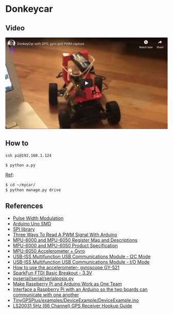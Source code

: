 # Donkeycar


## Video

[![Watch the video](images/first-drive.png)](https://www.youtube.com/watch?v=y7wChCVcuVY)

## How to

```
ssh pi@192.168.1.124
```

```
$ python a.py
```


[Ref](http://docs.donkeycar.com/guide/get_driving/):
```
$ cd ~/mycar/
$ python manage.py drive
```


## References

* [Pulse Width Modulation](https://learn.sparkfun.com/tutorials/pulse-width-modulation/all)
* [Arduino Uno SMD](https://www.arduino.cc/en/Main/ArduinoBoardUnoSMD)
* [SPI library](https://www.arduino.cc/en/reference/SPI)
* [Three Ways To Read A PWM Signal With Arduino](http://www.benripley.com/diy/arduino/three-ways-to-read-a-pwm-signal-with-arduino/)
* [MPU-6000 and MPU-6050 Register Map and Descriptions](https://www.invensense.com/wp-content/uploads/2015/02/MPU-6000-Register-Map1.pdf)
* [MPU-6000 and MPU-6050 Product Specification](https://store.invensense.com/datasheets/invensense/MPU-6050_DataSheet_V3%204.pdf)
* [MPU-6050 Accelerometer + Gyro](https://playground.arduino.cc/Main/MPU-6050/#short)
* [USB-ISS  Multifunction USB Communications Module - I2C Mode](https://www.robot-electronics.co.uk/htm/usb_iss_i2c_tech.htm)
* [USB-ISS  Multifunction USB Communications Module - I/O Mode](https://www.robot-electronics.co.uk/htm/usb_iss_io_tech.htm)
* [How to use the accelerometer- gyroscope GY-521](https://create.arduino.cc/projecthub/Nicholas_N/how-to-use-the-accelerometer-gyroscope-gy-521-6dfc19)
* [SparkFun FTDI Basic Breakout - 3.3V](https://www.sparkfun.com/products/9873)
* [pyserial/serial/serialposix.py](https://github.com/pyserial/pyserial/blob/master/serial/serialposix.py)
* [Make Raspberry Pi and Arduino Work as One Team](https://www.sunfounder.com/blog/rpi-ard/)
* [Interface a Raspberry Pi with an Arduino so the two boards can communicate with one another](https://maker.pro/raspberry-pi/tutorial/how-to-connect-and-interface-raspberry-pi-with-arduino)
* [TinyGPSPlus/examples/DeviceExample/DeviceExample.ino](https://github.com/mikalhart/TinyGPSPlus/blob/master/examples/DeviceExample/DeviceExample.ino)
* [LS20031 5Hz (66 Channel) GPS Receiver Hookup Guide](https://learn.sparkfun.com/tutorials/ls20031-5hz-66-channel-gps-receiver-hookup-guide/all)
